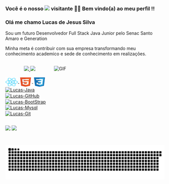 ### Você é o nosso ![](https://visitor-badge.glitch.me/badge?page_id=LucasJesus17.LucasJesus17) visitante 🎉🎉 Bem vindo(a) ao meu perfil !!

### Olá me chamo Lucas de Jesus Silva

<div>
Sou um futuro Desenvolvedor Full Stack Java Junior pelo Senac Santo Amaro e Generation &nbsp; 

Minha meta é contribuir com sua empresa transformando meu conhecimento academico e sede de conhecimento em realizações.

 ##
 
<img align="right" alt="GIF" src="https://i.kym-cdn.com/photos/images/original/000/538/716/7f5.gif" width="350" height="250" />
</div>


<div align="center">
  <a href="https://github.com/LucasJesus17">
  <img height="180em" src="https://github-readme-stats.vercel.app/api?username=LucasJesus17&show_icons=true&theme=tokyonight&include_all_commits=true&count_private=true"/>
  <img height="180em" src="https://github-readme-stats.vercel.app/api/top-langs/?username=LucasJesus17&layout=compact&langs_count=7&theme=tokyonight"/>
</div>
  
<div style="display: inline_block"><br>
  <img align="center" alt="Lucas-React" height="30" width="40" src="https://raw.githubusercontent.com/devicons/devicon/master/icons/react/react-original.svg">
  <img align="center" alt="Lucas-HTML" height="30" width="40" src="https://raw.githubusercontent.com/devicons/devicon/master/icons/html5/html5-original.svg">
  <img align="center" alt="Lucas-CSS" height="30" width="40" src="https://raw.githubusercontent.com/devicons/devicon/master/icons/css3/css3-original.svg">
  <img align="center" alt="Lucas-Java" src="https://img.shields.io/badge/Java-ED8B00?style=for-the-badge&logo=java&logoColor=white">
  <img align="center" alt="Lucas-GitHub" src="https://img.shields.io/badge/GitHub-100000?style=for-the-badge&logo=github&logoColor=white">
  <img align="center" alt="Lucas-BootStrap" src="https://img.shields.io/badge/Bootstrap-563D7C?style=for-the-badge&logo=bootstrap&logoColor=white">
  <img align="center" alt="Lucas-Mysql"  src="https://img.shields.io/badge/MySQL-00000F?style=for-the-badge&logo=mysql&logoColor=whit">
  <img align="center" alt="Lucas-Git" src="https://img.shields.io/badge/Git-E34F26?style=for-the-badge&logo=git&logoColor=whit">

</div>
  
  ##
  
<div>
    <a href="https://www.linkedin.com/in/lucas-de-jesus-silva-7a5b85219/" target="_blank"><img src="https://img.shields.io/badge/-LinkedIn-%230077B5?style=for-the-           badge&logo=linkedin&logoColor=white" target="_blank"></a>
  <a href = "mailto:Lucas.silvaj2001@gmail.com"><img src="https://img.shields.io/badge/Gmail-D14836?style=for-the-badge&logo=gmail&logoColor=white" target="_blank"></a>

  </br>
  
  ![Snake animation](https://github.com/LucasJesus17/LucasJesus17/blob/output/github-contribution-grid-snake.svg)
</div>
